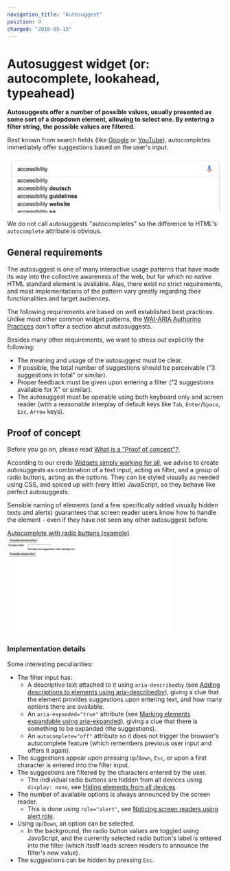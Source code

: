 ```yaml
---
navigation_title: "Autosuggest"
position: 9
changed: "2018-05-15"
---
```


# Autosuggest widget (or: autocomplete, lookahead, typeahead)

**Autosuggests offer a number of possible values, usually presented as some sort of a dropdown element, allowing to select one. By entering a filter string, the possible values are filtered.**

Best known from search fields (like [Google](https://www.google.com) or [YouTube](https://www.youtube.com)), autocompletes immediately offer suggestions based on the user's input.

![Google autosuggest](_media/google-autosuggest.png)

We do not call autosuggests "autocompletes" so the difference to HTML's `autocomplete` attribute is obvious.

## General requirements

The autosuggest is one of many interactive usage patterns that have made its way into the collective awareness of the web, but for which no native HTML standard element is available. Alas, there exist no strict requirements, and most implementations of the pattern vary greatly regarding their functionalities and target audiences.

The following requirements are based on well established best practices. Unlike most other common widget patterns, the [WAI-ARIA Authoring Practices](https://www.w3.org/TR/wai-aria-practices/) don't offer a section about autosuggests.

Besides many other requirements, we want to stress out explicitly the following:

- The meaning and usage of the autosuggest must be clear.
- If possible, the total number of suggestions should be perceivable ("3 suggestions in total" or similar).
- Proper feedback must be given upon entering a filter ("2 suggestions available for X" or similar).
- The autosuggest must be operable using both keyboard only and screen reader (with a reasonable interplay of default keys like `Tab`, `Enter`/`Space`, `Esc`, `Arrow` keys).

## Proof of concept

Before you go on, please read [What is a "Proof of concept"?](/pages/examples/widgets/proof-of-concept).

According to our credo [Widgets simply working for all](/pages/knowledge/semantics/widgets), we advise to create autosuggests as combination of a text input, acting as filter, and a group of radio buttons, acting as the options. They can be styled visually as needed using CSS, and spiced up with (very little) JavaScript, so they behave like perfect autosuggests.

Sensible naming of elements (and a few specifically added visually hidden texts and alerts) guarantees that screen reader users know how to handle the element - even if they have not seen any other autosuggest before.

[Autocomplete with radio buttons (example) ![Preview](_examples/autocomplete-with-radio-buttons/_example.png)](_examples/autocomplete-with-radio-buttons)

### Implementation details

Some interesting peculiarities:

- The filter input has:
    - A descriptive text attached to it using `aria-describedby` (see [Adding descriptions to elements using aria-describedby](/pages/examples/sensible-aria-usage/describedby)), giving a clue that the element provides suggestions upon entering text, and how many options there are available.
    - An `aria-expanded="true"` attribute (see [Marking elements expandable using aria-expanded](/pages/examples/sensible-aria-usage/expanded)), giving a clue that there is something to be expanded (the suggestions).
    - An `autocomplete="off"` attribute so it does not trigger the browser's autocomplete feature (which remembers previous user input and offers it again).
- The suggestions appear upon pressing `Up`/`Down`, `Esc`, or upon a first character is entered into the filter input.
- The suggestions are filtered by the characters entered by the user.
    - The individual radio buttons are hidden from all devices using `display: none`, see [Hiding elements from all devices](/pages/examples/hiding-elements/from-all-devices).
- The number of available options is always announced by the screen reader.
    - This is done using `role="alert"`, see [Noticing screen readers using alert role](/pages/examples/sensible-aria-usage/alert).
- Using `Up`/`Down`, an option can be selected.
    - In the background, the radio button values are toggled using JavaScript, and the currently selected radio button's label is entered into the filter (which itself leads screen readers to announce the filter's new value).
- The suggestions can be hidden by pressing `Esc`.